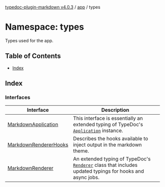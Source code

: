[typedoc-plugin-markdown v4.0.3](../../../README.md) / [app](../../README.md) / types

# Namespace: types

Types used for the app.

## Table of Contents

* [Index](#index)

## Index

### Interfaces

| Interface                                                    | Description                                                                                                                                               |
| ------------------------------------------------------------ | --------------------------------------------------------------------------------------------------------------------------------------------------------- |
| [MarkdownApplication](interfaces/MarkdownApplication.md)     | This interface is essentially an extended typing of TypeDoc's [`Application`](https://typedoc.org/api/classes/Application.html) instance.                 |
| [MarkdownRendererHooks](interfaces/MarkdownRendererHooks.md) | Describes the hooks available to inject output in the markdown theme.                                                                                     |
| [MarkdownRenderer](interfaces/MarkdownRenderer.md)           | An extended typing of TypeDoc's [`Renderer`](https://typedoc.org/api/classes/Renderer.html) class that includes updated typings for hooks and async jobs. |
